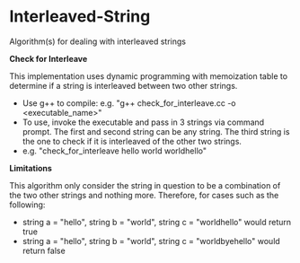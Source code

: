 # Interleaved-String
Algorithm(s) for dealing with interleaved strings

__Check for Interleave__

This implementation uses dynamic programming with memoization table to determine if a string is interleaved between two other strings.

* Use g++ to compile: e.g. "g++ check_for_interleave.cc -o \<executable_name>"
* To use, invoke the executable and pass in 3 strings via command prompt. The first and second string can be any string. The third string is the one to check if it is interleaved of the other two strings.
* e.g. "check_for_interleave hello world worldhello"

__Limitations__

This algorithm only consider the string in question to be a combination of the two other strings and nothing more. Therefore, for cases such as the following:
* string a = "hello", string b = "world", string c = "worldhello" would return true
* string a = "hello", string b = "world", string c = "worldbyehello" would return false
